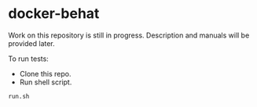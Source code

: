docker-behat
============
Work on this repository is still in progress.
Description and manuals will be provided later.

To run tests:
* Clone this repo.
* Run shell script.
```{r, engine='bash', count_lines}
run.sh
```